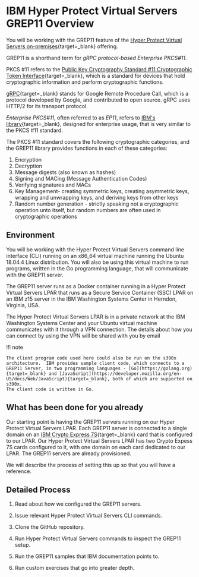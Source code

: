 # IBM Hyper Protect Virtual Servers GREP11 Overview

You will be working with the GREP11 feature of the [Hyper Protect Virtual Servers on-premises](https://www.ibm.com/docs/en/hpvs/1.2.x?topic=later-working-grep11-virtual-servers){target=_blank} offering.

GREP11 is a shorthand term for *gRPC protocol-based Enterprise PKCS#11*.

PKCS #11 refers to the [Public Key Cryptography Standard #11 Cryptographic Token Interface](http://docs.oasis-open.org/pkcs11/pkcs11-base/v2.40/pkcs11-base-v2.40.html){target=_blank}, which is a standard for devices that hold cryptographic information and perform cryptographic functions.

[gRPC](https://grpc.io/){target=_blank} stands for Google Remote Procedure Call, which is a protocol developed by Google, and contributed to open source. gRPC uses HTTP/2 for its transport protocol.

*Enterprise PKCS#11*, often referred to as *EP11*, refers to [IBM's library](http://public.dhe.ibm.com/security/cryptocards/pciecc4/EP11/docs/ep11-structure.pdf){target=_blank}, designed for enterprise usage, that is very similar to the PKCS #11 standard.

The PKCS #11 standard covers the following cryptographic categories, and the GREP11 library provides functions in each of these categories:

1. Encryption
2. Decryption
3. Message digests (also known as hashes)
4. Signing and MACing (Message Authentication Codes)
5. Verifying signatures and MACs
6. Key Management- creating symmetric keys, creating asymmetric keys, wrapping and unwrapping keys, and deriving keys from other keys
7. Random number generation - strictly speaking not a cryptographic operation unto itself, but random numbers are often used in cryptographic operations

## Environment

You will be working with the Hyper Protect Virtual Servers command line interface (CLI) running on an x86_64 virtual machine running the Ubuntu 18.04.4 Linux distribution. You will also be using this virtual machine to run programs, written in the Go programming language, that will communicate with the GREP11 server.

The GREP11 server runs as a Docker container running in a Hyper Protect Virtual Servers LPAR that runs as a Secure Service Container (SSC) LPAR on an IBM z15 server in the IBM Washington Systems Center in Herndon, Virginia, USA.

The Hyper Protect Virtual Servers LPAR is in a private network at the IBM Washington Systems Center and your Ubuntu virtual machine communicates with it through a VPN connection. The details about how you can connect by using the VPN will be shared with you by email

!!! note

    The client program code used here could also be run on the s390x architecture.  IBM provides sample client code, which connects to a GREP11 Server, in two programming languages - [Go](https://golang.org){target=_blank} and [JavaScript](https://developer.mozilla.org/en-US/docs/Web/JavaScript){target=_blank}, both of which are supported on s390x.
    The client code is written in Go.

## What has been done for you already

Our starting point is having the GREP11 servers running on our Hyper Protect Virtual Servers LPAR. Each GREP11 server is connected to a single domain on an [IBM Crypto Express 7S](https://www.ibm.com/security/cryptocards/pciecc4/overview){target=_blank} card that is configured to our LPAR. Our Hyper Protect Virtual Servers LPAR has two Crypto Expess 7S cards configured to it, with one domain on each card dedicated to our LPAR. The GREP11 servers are already provisioned.  

We will describe the process of setting this up so that you will have a reference.

## Detailed Process

1. Read about how we configured the GREP11 servers.

2. Issue relevant Hyper Protect Virtual Servers CLI commands.

3. Clone the GitHub repository.

4. Run Hyper Protect Virtual Servers commands to inspect the GREP11 setup.

5. Run the GREP11 samples that IBM documentation points to.

6. Run custom exercises that go into greater depth.
